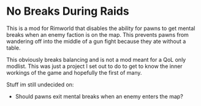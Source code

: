 # No Breaks During Raids

This is a mod for Rimworld that disables the ability for pawns to get mental breaks when an enemy faction is on the map. This prevents pawns from wandering off into the middle of a gun fight because they ate without a table.

This obviously breaks balancing and is not a mod meant for a QoL only modlist. This was just a project I set out to do to get to know the inner workings of the game and hopefully the first of many.

Stuff im still undecided on:
  * Should pawns exit mental breaks when an enemy enters the map?
